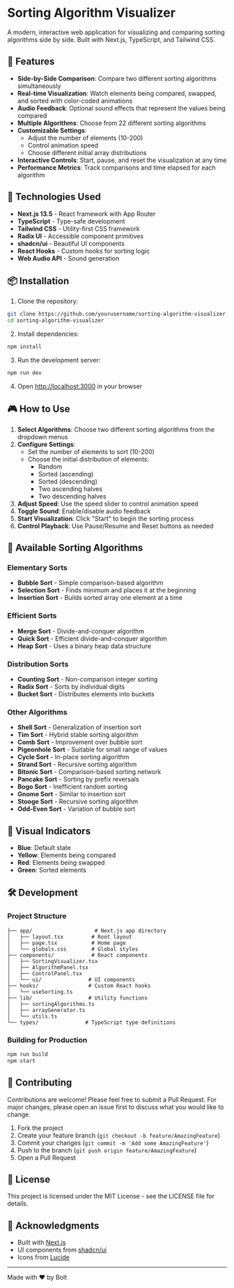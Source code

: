 # Sorting Algorithm Visualizer

A modern, interactive web application for visualizing and comparing sorting algorithms side by side. Built with Next.js, TypeScript, and Tailwind CSS.

## 🎯 Features

- **Side-by-Side Comparison**: Compare two different sorting algorithms simultaneously
- **Real-time Visualization**: Watch elements being compared, swapped, and sorted with color-coded animations
- **Audio Feedback**: Optional sound effects that represent the values being compared
- **Multiple Algorithms**: Choose from 22 different sorting algorithms
- **Customizable Settings**:
  - Adjust the number of elements (10-200)
  - Control animation speed
  - Choose different initial array distributions
- **Interactive Controls**: Start, pause, and reset the visualization at any time
- **Performance Metrics**: Track comparisons and time elapsed for each algorithm

## 🚀 Technologies Used

- **Next.js 13.5** - React framework with App Router
- **TypeScript** - Type-safe development
- **Tailwind CSS** - Utility-first CSS framework
- **Radix UI** - Accessible component primitives
- **shadcn/ui** - Beautiful UI components
- **React Hooks** - Custom hooks for sorting logic
- **Web Audio API** - Sound generation

## 📦 Installation

1. Clone the repository:
```bash
git clone https://github.com/yourusername/sorting-algorithm-visualizer.git
cd sorting-algorithm-visualizer
```

2. Install dependencies:
```bash
npm install
```

3. Run the development server:
```bash
npm run dev
```

4. Open [http://localhost:3000](http://localhost:3000) in your browser

## 🎮 How to Use

1. **Select Algorithms**: Choose two different sorting algorithms from the dropdown menus
2. **Configure Settings**:
   - Set the number of elements to sort (10-200)
   - Choose the initial distribution of elements:
     - Random
     - Sorted (ascending)
     - Sorted (descending)
     - Two ascending halves
     - Two descending halves
3. **Adjust Speed**: Use the speed slider to control animation speed
4. **Toggle Sound**: Enable/disable audio feedback
5. **Start Visualization**: Click "Start" to begin the sorting process
6. **Control Playback**: Use Pause/Resume and Reset buttons as needed

## 🔧 Available Sorting Algorithms

### Elementary Sorts
- **Bubble Sort** - Simple comparison-based algorithm
- **Selection Sort** - Finds minimum and places it at the beginning
- **Insertion Sort** - Builds sorted array one element at a time

### Efficient Sorts
- **Merge Sort** - Divide-and-conquer algorithm
- **Quick Sort** - Efficient divide-and-conquer algorithm
- **Heap Sort** - Uses a binary heap data structure

### Distribution Sorts
- **Counting Sort** - Non-comparison integer sorting
- **Radix Sort** - Sorts by individual digits
- **Bucket Sort** - Distributes elements into buckets

### Other Algorithms
- **Shell Sort** - Generalization of insertion sort
- **Tim Sort** - Hybrid stable sorting algorithm
- **Comb Sort** - Improvement over bubble sort
- **Pigeonhole Sort** - Suitable for small range of values
- **Cycle Sort** - In-place sorting algorithm
- **Strand Sort** - Recursive sorting algorithm
- **Bitonic Sort** - Comparison-based sorting network
- **Pancake Sort** - Sorting by prefix reversals
- **Bogo Sort** - Inefficient random sorting
- **Gnome Sort** - Similar to insertion sort
- **Stooge Sort** - Recursive sorting algorithm
- **Odd-Even Sort** - Variation of bubble sort

## 🎨 Visual Indicators

- **Blue**: Default state
- **Yellow**: Elements being compared
- **Red**: Elements being swapped
- **Green**: Sorted elements

## 🛠️ Development

### Project Structure
```
├── app/                    # Next.js app directory
│   ├── layout.tsx         # Root layout
│   ├── page.tsx           # Home page
│   └── globals.css        # Global styles
├── components/            # React components
│   ├── SortingVisualizer.tsx
│   ├── AlgorithmPanel.tsx
│   ├── ControlPanel.tsx
│   └── ui/               # UI components
├── hooks/                # Custom React hooks
│   └── useSorting.ts
├── lib/                  # Utility functions
│   ├── sortingAlgorithms.ts
│   ├── arrayGenerator.ts
│   └── utils.ts
└── types/               # TypeScript type definitions
```

### Building for Production
```bash
npm run build
npm start
```

## 🤝 Contributing

Contributions are welcome! Please feel free to submit a Pull Request. For major changes, please open an issue first to discuss what you would like to change.

1. Fork the project
2. Create your feature branch (`git checkout -b feature/AmazingFeature`)
3. Commit your changes (`git commit -m 'Add some AmazingFeature'`)
4. Push to the branch (`git push origin feature/AmazingFeature`)
5. Open a Pull Request

## 📝 License

This project is licensed under the MIT License - see the LICENSE file for details.

## 🙏 Acknowledgments

- Built with [Next.js](https://nextjs.org/)
- UI components from [shadcn/ui](https://ui.shadcn.com/)
- Icons from [Lucide](https://lucide.dev/)

---

Made with ❤️ by Bolt 